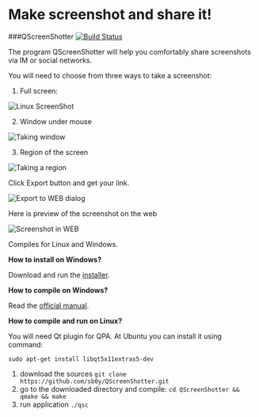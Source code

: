 # Make screenshot and share it!
###QScreenShotter [![Build Status](https://travis-ci.org/sb0y/QScreenShotter.svg?branch=master)](https://travis-ci.org/sb0y/QScreenShotter)

The program QScreenShotter will help you comfortably share screenshots via IM or social networks.

You will need to choose from three ways to take a screenshot:

1. Full screen:

![Linux ScreenShot](http://cs622530.vk.me/v622530253/28df9/0f03mqfKa3I.jpg)

2. Window under mouse

![Taking window](http://cs622530.vk.me/v622530253/28e51/6xpPxV88Ei4.jpg) 

3. Region of the screen

![Taking a region](http://cs622530.vk.me/v622530253/28e64/RRTlbbyZ-gs.jpg)

Click Export button and get your link.

![Export to WEB dialog](http://cs625428.vk.me/v625428253/293ad/2JEZLEg3Oyw.jpg)

Here is preview of the screenshot on the web

![Screenshot in WEB](http://cs622530.vk.me/v622530253/28e6e/FKaFhmw9mkU.jpg)

Сompiles for Linux and Windows.

**How to install on Windows?**

Download and run the [installer](https://github.com/sb0y/QScreenShotter/releases/download/0.6b/QScreenShotterInstall.exe).

**How to compile on Windows?**

Read the [official manual](http://wiki.qt.io/How-to-build-a-static-Qt-for-Windows-MinGW).

**How to compile and run on Linux?**

You will need Qt plugin for QPA. At Ubuntu you can install it using command:

`sudo apt-get install libqt5x11extras5-dev`

1. download the sources `git clone https://github.com/sb0y/QScreenShotter.git`
2. go to the downloaded directory and compile: `cd QScreenShotter && qmake && make`
3. run application `./qsc`
